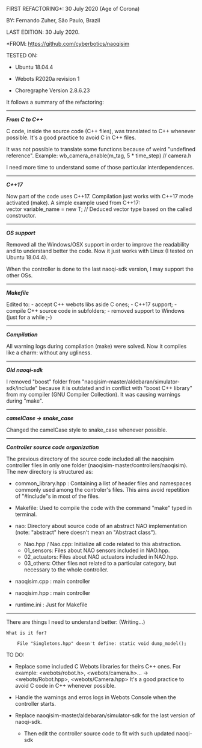 FIRST REFACTORING*: 30 July 2020 (Age of Corona)

BY: Fernando Zuher, São Paulo, Brazil

LAST EDITION: 30 July 2020.

*FROM: https://github.com/cyberbotics/naoqisim

TESTED ON:

- Ubuntu 18.04.4

- Webots R2020a revision 1

- Choregraphe Version 2.8.6.23

It follows a summary of the refactoring:

--------------
***From C to C++***

C code, inside the source code (C++ files), was translated to C++ whenever possible. It's a good practice to avoid C in C++ files.

It was not possible to translate some functions because of weird "undefined reference". Example:
    wb_camera_enable(m_tag, 5 * time_step) // camera.h

I need more time to understand some of those particular interdependences.

------
***C++17***

Now part of the code uses C++17. Compilation just works with C++17 mode activated (make). A simple example used from C++17:        
    vector variable_name = new T; // Deduced vector type based on the called constructor.

-----------
***OS support***

Removed all the Windows/OSX support in order to improve the readability and to understand better the code. Now it just works with Linux (I tested on Ubuntu 18.04.4).

When the controller is done to the last naoqi-sdk version, I may support the other OSs.

---------
***Makefile***

Edited to:
    - accept C++ webots libs aside C ones;
    - C++17 support;
    - compile C++ source code in subfolders;
    - removed support to Windows (just for a while ;-)

------------
***Compilation***

All warning logs during compilation (make) were solved. Now it compiles like a charm: without any ugliness.

--------------
***Old naoqi-sdk***

I removed "boost" folder from "naoqisim-master/aldebaran/simulator-sdk/include" because it is outdated and in conflict with "boost C++ library" from my compiler (GNU Compiler Collection). It was causing warnings during "make".

------------------------
***camelCase -> snake_case***

Changed the camelCase style to snake_case whenever possible.

------------------------------------
***Controller source code organization***

The previous directory of the source code included all the naoqisim controller files in only one folder (naoqisim-master/controllers/naoqisim). The new directory is structured as:

- common_library.hpp : Containing a list of header files and namespaces commonly used among the controler's files. This aims avoid repetition of "#include"s in most of the files.

- Makefile: Used to compile the code with the command "make" typed in terminal.

- nao: Directory about source code of an abstract NAO implementation (note: "abstract" here doesn't mean an "Abstract class").
    
    - Nao.hpp / Nao.cpp: Initialize all code related to this abstraction.    
    - 01_sensors: Files about NAO sensors included in NAO.hpp.
    - 02_actuators: Files about NAO actuators included in NAO.hpp.
    - 03_others: Other files not related to a particular category, but necessary to the whole controller.
    
- naoqisim.cpp : main controller
- naoqisim.hpp : main controller
- runtime.ini : Just for Makefile

----------------------------------------------
There are things I need to understand better:
(Writing...)

    What is it for?

        File "Singletons.hpp" doesn't define: static void dump_model();


TO DO:

- Replace some included C Webots libraries for theirs C++ ones. For example: <webots/robot.h>, <webots/camera.h>... -> <webots/Robot.hpp>, <webots/Camera.hpp>
    It's a good practice to avoid C code in C++ whenever possible.

- Handle the warnings and erros logs in Webots Console when the controller starts.

- Replace naoqisim-master/aldebaran/simulator-sdk for the last version of naoqi-sdk.
    - Then edit the controller source code to fit with such updated naoqi-sdk


